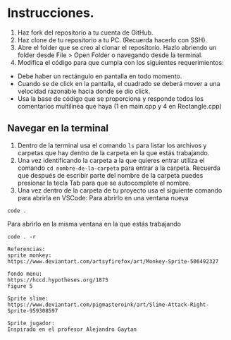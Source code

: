 # Instrucciones.

1. Haz fork del repositorio a tu cuenta de GitHub.
2. Haz clone de tu repositorio a tu PC. (Recuerda hacerlo con SSH).
3. Abre el folder que se creo al clonar el repositorio. Hazlo abriendo un folder desde File > Open Folder o navegando desde la terminal.
4. Modifica el código para que cumpla con los siguientes requerimientos:

- Debe haber un rectángulo en pantalla en todo momento.
- Cuando se de click en la pantalla, el cuadrado se deberá mover a una velocidad razonable hacía donde se dio click.
- Usa la base de código que se proporciona y responde todos los comentarios multilínea que haya (1 en main.cpp y 4 en Rectangle.cpp)


## Navegar en la terminal

1. Dentro de la terminal usa el comando `ls` para listar los archivos y carpetas que hay dentro de la carpeta en la que estás trabajando.
2. Una vez identificando la carpeta a la que quieres entrar utiliza el comando `cd nombre-de-la-carpeta` para entrar a la carpeta. Recuerda que después de escribir parte del nombre de la carpeta puedes presionar la tecla Tab para que se autocomplete el nombre.
3. Una vez dentro de la carpeta de tu proyecto usa el siguiente comando para abrirla en VSCode:
Para abrirlo en una ventana nueva
```
code .
```
Para abrirlo en la misma ventana en la que estás trabajando
```
code . -r

Referencias: 
sprite monkey: 
https://www.deviantart.com/artsyfirefox/art/Monkey-Sprite-506492327

fondo menu: 
https://hccd.hypotheses.org/1875
figure 5

Sprite slime: 
https://www.deviantart.com/pigmasteroink/art/Slime-Attack-Right-Sprite-959308597

Sprite jugador: 
Inspirado en el profesor Alejandro Gaytan
```
